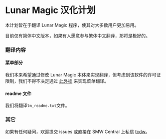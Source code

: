 # Lunar Magic 汉化计划
本计划皆在于翻译 Lunar Magic 程序，使其对大多数用户更加易用。

目前仅有简体中文版本，如果有人愿意参与繁体中文翻译，那将是极好的。

### 翻译内容 ###

#### 菜单部分 ####
我们本来希望通过修改 Lunar Magic 本体来实现翻译，但考虑到该软件的许可证限制，我们不得不决定通过 [此外挂](http://www.smwcentral.net/?p=viewthread&t=80573) 来实现菜单翻译。

#### readme 文件 ####
我们将翻译`lm_readme.txt`文件。

### 其它 ###
如果有任何疑问，欢迎提交 issues 或直接在 SMW Central 上私信 [tcdw](http://smwc.me/u/tcdw)。
